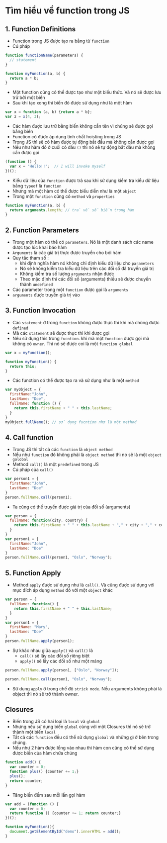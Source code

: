 # Tìm hiểu về function trong JS 
## 1. Function Definitions
* Function trong JS được tạo ra bằng từ `function`
* Cú pháp 
```js
function functionName(parameters) {
  // statement 
}
```
```js
function myFunction(a, b) {
  return a * b;
}
```

* Một function cũng có thể được tạo như một biểu thức. Và nó sẽ được lưu trữ bởi một biến 
* Sau khi tạo xong thì biến đó được sử dụng như là một hàm 
```js
var x = function (a, b) {return a * b};
var z = x(4, 3);
```
* Các hàm được lưu trữ bằng biến không cần tên vì chúng sẽ được gọi bằng biến 
* Function có được áp dụng tính chất hoisting trong JS 
* Trong JS thì sẽ có hàm được tự động bắt đầu mà không cần được gọi 
* Nếu như hàm đó ở cuối có dấu `()` thì nó sẽ tự động bắt đầu mà không cần được gọi 
```js
(function () {
  var x = "Hello!!";  // I will invoke myself
})();
```
* Kiểu dữ liệu của `function` được trả sau khi sử dụng kiểm tra kiểu dữ liệu bằng `typeof` là `function`
* Nhưng mà một hàm có thể được biểu diễn như là một `object`
* Trong một `function` cũng có `method` và `properties` 
```js
function myFunction(a, b) {
  return arguments.length; // trả về số biến trong hàm 
}
```

## 2. Function Parameters
* Trong một hàm có thể có `parameters`. Nó là một danh sách các name được tạo lúc khai báo hàm 
* `Arguments` là các giá trị thực được truyền cho bởi hàm 
* Quy tắc tham số :
    * khi định nghĩa hàm nó không chỉ định kiểu dữ liệu cho `parameters`
    * Nó sẽ không kiểm tra kiểu dữ liệu trên các đối số đã truyền giá trị
    * Không kiểm tra số lượng `arguments` nhận được 
    * Theo mặc định thì các đối số (arguments) thiếu sẽ được chuyển thành `undefined`
* Các parameter trong một `function` được gọi là `arguments` 
* `arguments` được truyền giá trị vào 

## 3. Function Invocation
* Các `statement` ở trong `function` không được thực thi khi mà chúng được `defined` 
* Mà các `statement` sẽ được thực thi khi được gọi 
* Nếu sử dụng this trong `fucntion`. khi mà một `function` được gọi mà không có `owner`. Thì nó sẽ được coi là một `function global`
```js
var x = myFunction();            

function myFunction() {
  return this;
}
```
* Các function có thể được tạo ra và sử dụng như là một `method`
```js
var myObject = {
  firstName:"John",
  lastName: "Doe",
  fullName: function () {
    return this.firstName + " " + this.lastName;
  }
}
myObject.fullName(); // sử dụng fucntion như là một method 
```

## 4. Call function
* Trong JS thì tất cả các `function` là `object method` 
* Nếu như `function` đó không phải là `object method` thì nó sẽ là một `object golobal`
* Method `call()` là một `predefined` trong JS 
* Cú pháp của `call()`
```js
var person1 = {
  firstName:"John",
  lastName: "Doe"
}
person.fullName.call(person1); 
```
* Ta cũng có thể truyền được giá trị của đối số (arguments) 
```js
var person = {
  fullName: function(city, country) {
    return this.firstName + " " + this.lastName + "," + city + "," + country;
  }
}
var person1 = {
  firstName:"John",
  lastName: "Doe"
}
person.fullName.call(person1, "Oslo", "Norway");
```

## 5. Function Apply
* Method `apply` được sử dụng như là `call()`. Và cũng được sử dụng với mục đích áp dụng `method` đó với một `object` khác
```js
var person = {
  fullName: function() {
    return this.firstName + " " + this.lastName;
  }
}
var person1 = {
  firstName: "Mary",
  lastName: "Doe"
}
person.fullName.apply(person1);
```
* Sự khác nhau giữa `apply()` và `call()` là 
    * `call()` sẽ lấy các đối số riêng biệt
    * `apply()` sẽ lấy các đối số như một mảng 
```js
person.fullName.apply(person1, ["Oslo", "Norway"]);
```
```js
person.fullName.call(person1, "Oslo", "Norway");
```
* Sử dụng `apply` ở trong chế độ `strick mode`. Nếu arguments không phải là object thì nó sẽ trở thành owner.

## Closures  
* Biến trong JS có hai loại là `local` và `global`
* Nhưng nếu sử dụng biến `global` cùng với một Closures thì nó sẽ trở thành một biến `local`
* Tất cả các `function` đều có thể sử dụng `global` và những gì ở bên trong chúng.
* Nếu như 2 hàm được lồng vào nhau thì hàm con cũng có thể sử dụng được biến của hàm chứa chúng 
```js
function add() {
  var counter = 0;
  function plus() {counter += 1;}
  plus();   
  return counter;
}
```
* Tăng biến đếm sau mỗi lần gọi hàm 
```js
var add = (function () {
  var counter = 0;
  return function () {counter += 1; return counter;}
})();

function myFunction(){
  document.getElementById("demo").innerHTML = add();
}
```